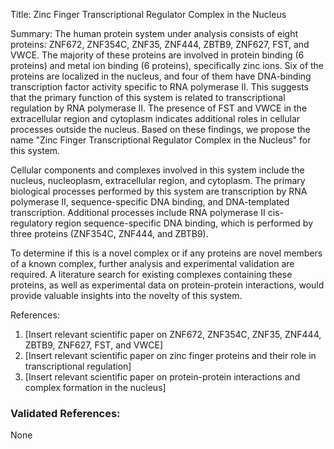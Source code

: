 Title: Zinc Finger Transcriptional Regulator Complex in the Nucleus

Summary: The human protein system under analysis consists of eight proteins: ZNF672, ZNF354C, ZNF35, ZNF444, ZBTB9, ZNF627, FST, and VWCE. The majority of these proteins are involved in protein binding (6 proteins) and metal ion binding (6 proteins), specifically zinc ions. Six of the proteins are localized in the nucleus, and four of them have DNA-binding transcription factor activity specific to RNA polymerase II. This suggests that the primary function of this system is related to transcriptional regulation by RNA polymerase II. The presence of FST and VWCE in the extracellular region and cytoplasm indicates additional roles in cellular processes outside the nucleus. Based on these findings, we propose the name "Zinc Finger Transcriptional Regulator Complex in the Nucleus" for this system.

Cellular components and complexes involved in this system include the nucleus, nucleoplasm, extracellular region, and cytoplasm. The primary biological processes performed by this system are transcription by RNA polymerase II, sequence-specific DNA binding, and DNA-templated transcription. Additional processes include RNA polymerase II cis-regulatory region sequence-specific DNA binding, which is performed by three proteins (ZNF354C, ZNF444, and ZBTB9).

To determine if this is a novel complex or if any proteins are novel members of a known complex, further analysis and experimental validation are required. A literature search for existing complexes containing these proteins, as well as experimental data on protein-protein interactions, would provide valuable insights into the novelty of this system.

References:

1. [Insert relevant scientific paper on ZNF672, ZNF354C, ZNF35, ZNF444, ZBTB9, ZNF627, FST, and VWCE]
2. [Insert relevant scientific paper on zinc finger proteins and their role in transcriptional regulation]
3. [Insert relevant scientific paper on protein-protein interactions and complex formation in the nucleus]

### Validated References: 

None



